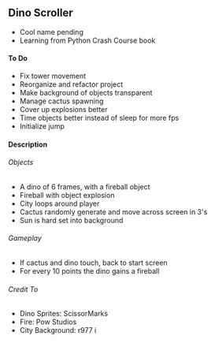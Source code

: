 ## Dino Scroller
- Cool name pending
- Learning from Python Crash Course book

#### To Do
- Fix tower movement
- Reorganize and refactor project
- Make background of objects transparent
- Manage cactus spawning
- Cover up explosions better
- Time objects better instead of sleep for more fps
- Initialize jump

#### Description
###### Objects
- A dino of 6 frames, with a fireball object
- Fireball with object explosion
- City loops around player
- Cactus randomly generate and move across screen in 3's
- Sun is hard set into background

###### Gameplay
- If cactus and dino touch, back to start screen
- For every 10 points the dino gains a fireball

###### Credit To
- Dino Sprites: ScissorMarks
- Fire: Pow Studios
- City Background: r977
i
